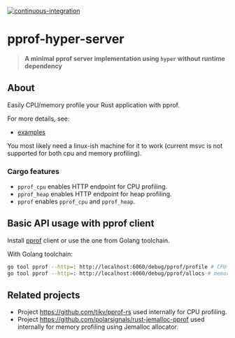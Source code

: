 [![continuous-integration](https://github.com/killzoner/pprof-hyper-server/actions/workflows/continuous-integration.yml/badge.svg)](https://github.com/killzoner/pprof-hyper-server/actions/workflows/continuous-integration.yml)

# pprof-hyper-server

> **A minimal pprof server implementation using `hyper` without runtime dependency**

## About

Easily CPU/memory profile your Rust application with pprof.

For more details, see:

- [examples](https://github.com/killzoner/pprof-hyper-server/tree/master/examples)

You most likely need a linux-ish machine for it to work (current msvc is not supported for both cpu and memory profiling).

### Cargo features

* `pprof_cpu` enables HTTP endpoint for CPU profiling.
* `pprof_heap` enables HTTP endpoint for heap profiling.
* `pprof` enables `pprof_cpu` and `pprof_heap`.

## Basic API usage with pprof client

Install [pprof](https://github.com/google/pprof) client or use the one from Golang toolchain.

With Golang toolchain:

```bash
go tool pprof --http=: http://localhost:6060/debug/pprof/profile # CPU profiling
go tool pprof --http=: http://localhost:6060/debug/pprof/allocs # memory profiling
```

## Related projects

- Project <https://github.com/tikv/pprof-rs> used internally for CPU profiling.
- Project <https://github.com/polarsignals/rust-jemalloc-pprof> used internally for memory profiling using Jemalloc allocator.

